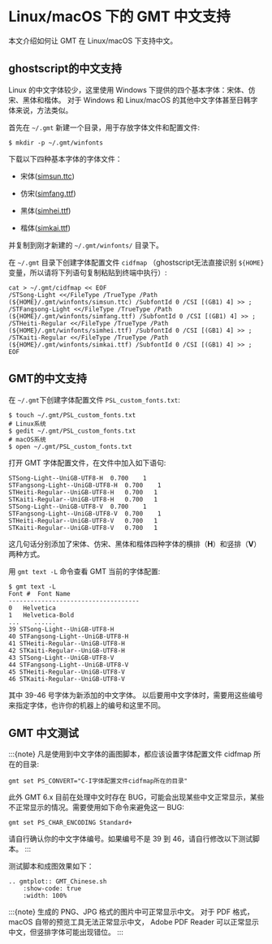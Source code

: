 # Linux/macOS 下的 GMT 中文支持

本文介绍如何让 GMT 在 Linux/macOS 下支持中文。

## ghostscript的中文支持

Linux 的中文字体较少，这里使用 Windows 下提供的四个基本字体：宋体、仿宋、黑体和楷体。
对于 Windows 和 Linux/macOS 的其他中文字体甚至日韩字体来说，方法类似。

首先在 `~/.gmt` 新建一个目录，用于存放字体文件和配置文件:

```
$ mkdir -p ~/.gmt/winfonts
```

下载以下四种基本字体的字体文件：

- 宋体([simsun.ttc](https://github.com/ZMAlt/winfonts/raw/refs/heads/main/simsun.ttc))
 
- 仿宋([simfang.ttf](https://github.com/ZMAlt/winfonts/raw/refs/heads/main/simfang.ttf))

- 黑体([simhei.ttf](https://github.com/ZMAlt/winfonts/raw/refs/heads/main/simhei.ttf))
  
- 楷体([simkai.ttf](https://github.com/ZMAlt/winfonts/raw/refs/heads/main/simkai.ttf))

并复制到刚才新建的 `~/.gmt/winfonts/` 目录下。

在 `~/.gmt` 目录下创建字体配置文件 `cidfmap` （ghostscript无法直接识别 `${HOME}` 变量，所以请将下列语句复制粘贴到终端中执行）:

```
cat > ~/.gmt/cidfmap << EOF
/STSong-Light <</FileType /TrueType /Path (${HOME}/.gmt/winfonts/simsun.ttc) /SubfontId 0 /CSI [(GB1) 4] >> ;
/STFangsong-Light <</FileType /TrueType /Path (${HOME}/.gmt/winfonts/simfang.ttf) /SubfontId 0 /CSI [(GB1) 4] >> ;
/STHeiti-Regular <</FileType /TrueType /Path (${HOME}/.gmt/winfonts/simhei.ttf) /SubfontId 0 /CSI [(GB1) 4] >> ;
/STKaiti-Regular <</FileType /TrueType /Path (${HOME}/.gmt/winfonts/simkai.ttf) /SubfontId 0 /CSI [(GB1) 4] >> ;
EOF
```

## GMT的中文支持

在 `~/.gmt`下创建字体配置文件 `PSL_custom_fonts.txt`:

```
$ touch ~/.gmt/PSL_custom_fonts.txt
# Linux系统
$ gedit ~/.gmt/PSL_custom_fonts.txt
# macOS系统
$ open ~/.gmt/PSL_custom_fonts.txt
```

打开 GMT 字体配置文件，在文件中加入如下语句:

```
STSong-Light--UniGB-UTF8-H  0.700    1
STFangsong-Light--UniGB-UTF8-H  0.700    1
STHeiti-Regular--UniGB-UTF8-H   0.700   1
STKaiti-Regular--UniGB-UTF8-H   0.700   1
STSong-Light--UniGB-UTF8-V  0.700    1
STFangsong-Light--UniGB-UTF8-V  0.700    1
STHeiti-Regular--UniGB-UTF8-V   0.700   1
STKaiti-Regular--UniGB-UTF8-V   0.700   1
```

这几句话分别添加了宋体、仿宋、黑体和楷体四种字体的横排（**H**）和竖排（**V**）两种方式。

用 `gmt text -L` 命令查看 GMT 当前的字体配置:

```
$ gmt text -L
Font #  Font Name
------------------------------------
0   Helvetica
1   Helvetica-Bold
...    ......
39 STSong-Light--UniGB-UTF8-H
40 STFangsong-Light--UniGB-UTF8-H
41 STHeiti-Regular--UniGB-UTF8-H
42 STKaiti-Regular--UniGB-UTF8-H
43 STSong-Light--UniGB-UTF8-V
44 STFangsong-Light--UniGB-UTF8-V
45 STHeiti-Regular--UniGB-UTF8-V
46 STKaiti-Regular--UniGB-UTF8-V
```

其中 39-46 号字体为新添加的中文字体。
以后要用中文字体时，需要用这些编号来指定字体，也许你的机器上的编号和这里不同。

## GMT 中文测试

:::{note}
凡是使用到中文字体的画图脚本，都应该设置字体配置文件 cidfmap 所在的目录:

```
gmt set PS_CONVERT="C-I字体配置文件cidfmap所在的目录"
```

此外 GMT 6.x 目前在处理中文时存在 BUG，可能会出现某些中文正常显示，某些
不正常显示的情况。需要使用如下命令来避免这一 BUG:

```
gmt set PS_CHAR_ENCODING Standard+
```

请自行确认你的中文字体编号。如果编号不是 39 到 46，请自行修改以下测试脚本。
:::

测试脚本和成图效果如下：

```{eval-rst}
.. gmtplot:: GMT_Chinese.sh
    :show-code: true
    :width: 100%
```

:::{note}
生成的 PNG、JPG 格式的图片中可正常显示中文。
对于 PDF 格式，macOS 自带的预览工具无法正常显示中文，
Adobe PDF Reader 可以正常显示中文，但竖排字体可能出现错位。
:::
